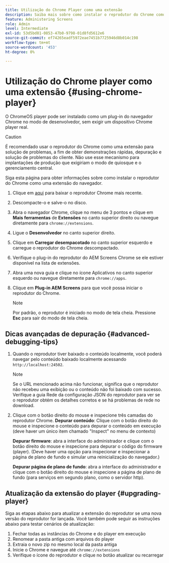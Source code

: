 ```yaml
---
title: Utilização do Chrome Player como uma extensão
description: Saiba mais sobre como instalar o reprodutor do Chrome como uma extensão de navegador do AEM Screens.
feature: Administering Screens
role: Admin
level: Intermediate
exl-id: 53d5bd81-0853-47b0-9798-01d8fd5612e6
source-git-commit: ef74265eadf5972eae7451b7725946d8b014c198
workflow-type: tm+mt
source-wordcount: '453'
ht-degree: 0%

---
```


# Utilização do Chrome player como uma extensão {#using-chrome-player}

O ChromeOS player pode ser instalado como um plug-in do navegador Chrome no modo de desenvolvedor, sem exigir um dispositivo Chrome player real.

>[!CAUTION]
>
> É recomendado usar o reprodutor do Chrome como uma extensão para solução de problemas, a fim de obter demonstrações rápidas, depuração e solução de problemas do cliente. Não use esse mecanismo para implantações de produção que exigiriam o modo de quiosque e o gerenciamento central.

Siga esta página para obter informações sobre como instalar o reprodutor do Chrome como uma extensão do navegador.

1. Clique em [aqui](https://download.macromedia.com/screens/) para baixar o reprodutor Chrome mais recente.

1. Descompacte-o e salve-o no disco.

1. Abra o navegador Chrome, clique no menu de 3 pontos e clique em **Mais ferramentas** de **Extensões** no canto superior direito ou navegue diretamente para `chrome://extensions`.

1. Ligue o **Desenvolvedor** no canto superior direito.

1. Clique em **Carregar desempacotado** no canto superior esquerdo e carregue o reprodutor do Chrome descompactado.

1. Verifique o plug-in do reprodutor do AEM Screens Chrome se ele estiver disponível na lista de extensões.

1. Abra uma nova guia e clique no ícone Aplicativos no canto superior esquerdo ou navegue diretamente para `chrome://apps`.

1. Clique em **Plug-in AEM Screens** para que você possa iniciar o reprodutor do Chrome.

   >[!NOTE]
   >
   > Por padrão, o reprodutor é iniciado no modo de tela cheia. Pressione **Esc** para sair do modo de tela cheia.


## Dicas avançadas de depuração {#advanced-debugging-tips}

1. Quando o reprodutor tiver baixado o conteúdo localmente, você poderá navegar pelo conteúdo baixado localmente acessando `http://localhost:24502`.

   >[!NOTE]
   >
   > Se o URL mencionado acima não funcionar, significa que o reprodutor não recebeu uma exibição ou o conteúdo não foi baixado com sucesso. Verifique a guia Rede da configuração JSON do reprodutor para ver se o reprodutor obtém os detalhes corretos e se há problemas de rede no download.

1. Clique com o botão direito do mouse e inspecione três camadas do reprodutor Chrome.
   **Depurar conteúdo**: Clique com o botão direito do mouse e inspecione o conteúdo para depurar o conteúdo em execução (deve haver um único item chamado &quot;Inspect&quot; no menu de contexto)

   **Depurar firmware**: abra a interface do administrador e clique com o botão direito do mouse e inspecione para depurar o código do firmware (player). (Deve haver uma opção para inspecionar e inspecionar a página de plano de fundo e simular uma reinicialização do navegador.)

   **Depurar página de plano de fundo**: abra a interface do administrador e clique com o botão direito do mouse e inspecione a página de plano de fundo (para serviços em segundo plano, como o servidor http).

## Atualização da extensão do player {#upgrading-player}

Siga as etapas abaixo para atualizar a extensão do reprodutor se uma nova versão do reprodutor for lançada. Você também pode seguir as instruções abaixo para testar cenários de atualização:

1. Fechar todas as instâncias do Chrome e do player em execução
1. Renomear a pasta antiga com arquivos do player
1. Extraia o novo zip no mesmo local da pasta antiga
1. Inicie o Chrome e navegue até `chrome://extensions`
1. Verifique o ícone do reprodutor e clique no botão atualizar ou recarregar
